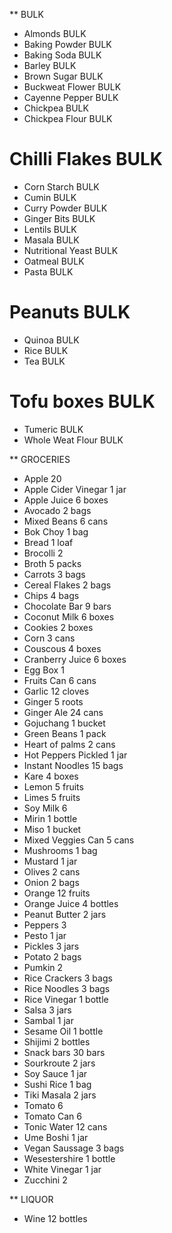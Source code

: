 ** BULK
- Almonds 				BULK
- Baking Powder 			BULK
- Baking Soda 			BULK
- Barley 					BULK
- Brown Sugar 			BULK
- Buckweat Flower  		BULK
- Cayenne Pepper 			BULK
- Chickpea 				BULK
- Chickpea Flour 			BULK
# Chilli Flakes 			BULK
- Corn Starch 			BULK
- Cumin 					BULK
- Curry Powder 			BULK
- Ginger Bits 			BULK
- Lentils 				BULK
- Masala 					BULK
- Nutritional Yeast 	 	BULK
- Oatmeal 				BULK
- Pasta 					BULK
# Peanuts 				BULK
- Quinoa 					BULK
- Rice 					BULK
- Tea 					BULK
# Tofu boxes 				BULK
- Tumeric 				BULK
- Whole Weat Flour 		BULK

** GROCERIES
- Apple					20
- Apple Cider Vinegar		1 jar
- Apple Juice				6 boxes
- Avocado 				2 bags
- Mixed Beans 			6 cans
- Bok Choy 				1 bag
- Bread 					1 loaf
- Brocolli 				2
- Broth 		 			5 packs
- Carrots 				3 bags
- Cereal Flakes  			2 bags
- Chips 					4 bags
- Chocolate Bar 			9 bars
- Coconut Milk 			6 boxes
- Cookies 				2 boxes
- Corn 					3 cans
- Couscous 				4 boxes
- Cranberry Juice 		6 boxes
- Egg Box 				1
- Fruits Can 				6 cans
- Garlic 					12 cloves
- Ginger 					5 roots
- Ginger Ale 				24 cans
- Gojuchang 				1 bucket
- Green Beans 			1 pack
- Heart of palms 			2 cans
- Hot Peppers Pickled		1 jar
- Instant Noodles		 	15 bags
- Kare					4 boxes
- Lemon 					5 fruits
- Limes 					5 fruits
- Soy Milk 				6
- Mirin 					1 bottle
- Miso 					1 bucket
- Mixed Veggies Can 		5 cans
- Mushrooms 				1 bag
- Mustard 				1 jar
- Olives					2 cans
- Onion 					2 bags
- Orange 					12 fruits
- Orange Juice 			4 bottles
- Peanut Butter 	 		2 jars
- Peppers 				3
- Pesto 					1 jar
- Pickles 				3 jars
- Potato 					2 bags
- Pumkin 					2
- Rice Crackers 			3 bags
- Rice Noodles 			3 bags
- Rice Vinegar 			1 bottle
- Salsa 					3 jars
- Sambal 					1 jar
- Sesame Oil 				1 bottle
- Shijimi 				2 bottles
- Snack bars 				30 bars
- Sourkroute 				2 jars
- Soy Sauce 				1 jar
- Sushi Rice 				1 bag
- Tiki Masala 			2 jars
- Tomato 					6
- Tomato Can 				6
- Tonic Water 			12 cans
- Ume Boshi 				1 jar
- Vegan Saussage 			3 bags
- Wesestershire 			1 bottle
- White Vinegar 			1 jar
- Zucchini 				2

** LIQUOR
- Wine 					12 bottles